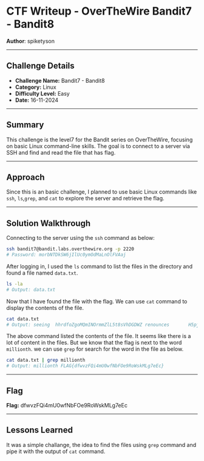# CTF Writeup - **OverTheWire Bandit7 - Bandit8**

**Author**: spiketyson  

---

## Challenge Details

- **Challenge Name:** Bandit7 - Bandit8
- **Category:** Linux
- **Difficulty Level:** Easy
- **Date:** 16-11-2024

---

## Summary

This challenge is the level7 for the Bandit series on OverTheWire, focusing on basic Linux command-line skills. The goal is to connect to a server via SSH and find and read the file that has flag.

---

## Approach

Since this is an basic challenge, I planned to use basic Linux commands like `ssh`, `ls`,`grep`, and `cat` to explore the server and retrieve the flag.

---

## Solution Walkthrough

Connecting to the server using the `ssh` command as below:

```bash
ssh bandit7@bandit.labs.overthewire.org -p 2220
# Password: morbNTDkSW6jIlUc0ymOdMaLnOlFVAaj
```

After logging in, I used the `ls` command to list the files in the directory and found a file named `data.txt`.

```bash
ls -la
# Output: data.txt
```

Now that I have found the file with the flag. We can use `cat` command to display the contents of the file. 

```bash
cat data.txt
# Output: seeing  hhrdfoZgoMQmINOrmmZlL5t8sVhDGDWZ renounces       H5pjlsprVRLLDbiSKtxAIG6NSBCkmzq2 ...
```

The above command listed the contents of the file. It seems like there is a lot of content in the files. But we know that the flag is next to the word `millionth`. we can use `grep` for search for the word in the file as below. 

```bash
cat data.txt | grep millionth
# Output: millionth FLAG{dfwvzFQi4mU0wfNbFOe9RoWskMLg7eEc}
```
---

## Flag

**Flag:** dfwvzFQi4mU0wfNbFOe9RoWskMLg7eEc

---

## Lessons Learned

It was a simple challange, the idea to find the files using `grep` command and pipe it with the output of `cat` command.